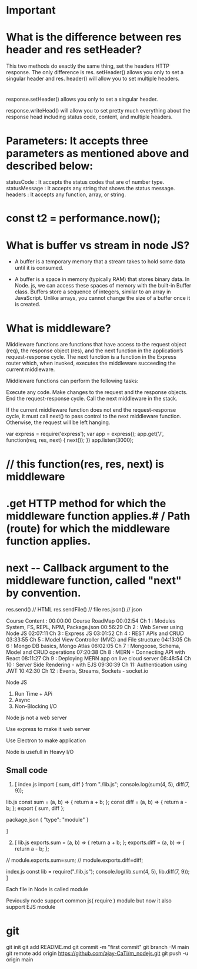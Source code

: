 # Important

# What is the difference between res header and res setHeader?

This two methods do exactly the same thing, set the headers HTTP response. The only difference is res. setHeader() allows you only to set a singular header and res. header() will allow you to set multiple headers.

#

response.setHeader() allows you only to set a singular header.

response.writeHead() will allow you to set pretty much everything about the response head including status code, content, and multiple headers.

# Parameters: It accepts three parameters as mentioned above and described below:

statusCode <number>: It accepts the status codes that are of number type.
statusMessage <string>: It accepts any string that shows the status message.
headers <Object>: It accepts any function, array, or string.

# const t2 = performance.now();

# What is buffer vs stream in node JS?

- A buffer is a temporary memory that a stream takes to hold some data until it is consumed.

- A buffer is a space in memory (typically RAM) that stores binary data. In Node. js, we can access these spaces of memory with the built-in Buffer class. Buffers store a sequence of integers, similar to an array in JavaScript. Unlike arrays, you cannot change the size of a buffer once it is created.

# What is middleware?

Middleware functions are functions that have access to the request object (req), the response object (res), and the next function in the application’s request-response cycle. The next function is a function in the Express router which, when invoked, executes the middleware succeeding the current middleware.

Middleware functions can perform the following tasks:

Execute any code.
Make changes to the request and the response objects.
End the request-response cycle.
Call the next middleware in the stack.

If the current middleware function does not end the request-response cycle, it must call next() to pass control to the next middleware function. Otherwise, the request will be left hanging.

var express = require('express'); var app = express();
app.get('/', function(req, res, next) { next());
})
app.listen(3000);

# // this function(res, res, next) is middleware

# .get HTTP method for which the middleware function applies.# / Path (route) for which the middleware function applies.

# next -- Callback argument to the middleware function, called "next" by convention.

res.send() // HTML
res.sendFile() // file
res.json() // json

Course Content :
00:00:00 Course RoadMap
00:02:54 Ch 1 : Modules System, FS, REPL, NPM, Package.json
00:56:29 Ch 2 : Web Server using Node JS
02:07:11 Ch 3 : Express JS
03:01:52 Ch 4 : REST APIs and CRUD
03:33:55 Ch 5 : Model View Controller (MVC) and File structure
04:13:05 Ch 6 : Mongo DB basics, Mongo Atlas
06:02:05 Ch 7 : Mongoose, Schema, Model and CRUD operations
07:20:38 Ch 8 : MERN - Connecting API with React
08:11:27 Ch 9 : Deploying MERN app on live cloud server
08:48:54 Ch 10 : Server Side Rendering - with EJS
09:30:39 Ch 11: Authentication using JWT
10:42:30 Ch 12 : Events, Streams, Sockets - socket.io

Node JS

1. Run Time + APi
2. Async
3. Non-Blocking I/O

Node js not a web server

Use express to make it web server

Use Electron to make application

Node is usefull in Heavy I/O

## Small code

1.  [
    index.js
    import { sum, diff } from "./lib.js";
    console.log(sum(4, 5), diff(7, 9));

lib.js
const sum = (a, b) => {
return a + b;
};
const diff = (a, b) => {
return a - b;
};
export { sum, diff };

package.json
{
"type": "module"
}

]

2.  [
    lib.js
    exports.sum = (a, b) => {
    return a + b;
    };
    exports.diff = (a, b) => {
    return a - b;
    };

// module.exports.sum=sum;
// module.exports.diff=diff;

index.js
const lib = require("./lib.js");
console.log(lib.sum(4, 5), lib.diff(7, 9));
]

Each file in Node is called module

Peviously node support common js( require ) module
but now it also support EJS module

# git

git init
git add README.md
git commit -m "first commit"
git branch -M main
git remote add origin https://github.com/ajay-CaTi/m_nodejs.git
git push -u origin main
